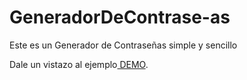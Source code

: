 # GeneradorDeContrase-as
Este es un Generador de Contraseñas simple y sencillo

<!-- Demo -->
<p>Dale un vistazo al ejemplo<a href="https://pass.hartmodz.xyz"> DEMO</a></a>.</p>

